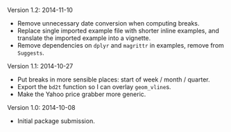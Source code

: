 Version 1.2: 2014-11-10

* Remove unnecessary date conversion when computing breaks.
* Replace single imported example file with shorter inline examples, and translate the imported example into a vignette. 
* Remove dependencies on `dplyr` and `magrittr` in examples, remove from `Suggests`. 

Version 1.1: 2014-10-27

* Put breaks in more sensible places: start of week / month / quarter.
* Export the `bd2t` function so I can overlay `geom_vline`s. 
* Make the Yahoo price grabber more generic.

Version 1.0: 2014-10-08

* Initial package submission. 
